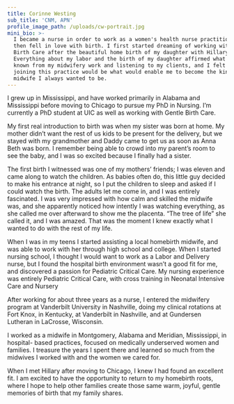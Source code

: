 ```yaml
---
title: Corinne Westing
sub_title: 'CNM, APN'
profile_image_path: /uploads/cw-portrait.jpg
mini_bio: >-
  I became a nurse in order to work as a women's health nurse practitioner, and
  then fell in love with birth. I first started dreaming of working with Gentle
  Birth Care after the beautiful home birth of my daughter with Hillary in 2015.
  Everything about my labor and the birth of my daughter affirmed what I had
  known from my midwifery work and listening to my clients, and I felt that
  joining this practice would be what would enable me to become the kind of
  midwife I always wanted to be.
---
```



I grew up in Mississippi, and have worked primarily in Alabama and Mississippi before moving to Chicago to pursue my PhD in Nursing. I’m currently a PhD student at UIC as well as working with Gentle Birth Care.

My first real introduction to birth was when my sister was born at home. My mother didn’t want the rest of us kids to be present for the delivery, but we stayed with my grandmother and Daddy came to get us as soon as Anna Beth was born. I remember being able to crowd into my parent’s room to see the baby, and I was so excited because I finally had a sister.

The first birth I witnessed was one of my mothers’ friends; I was eleven and came along to watch the children. As babies often do, this little guy decided to make his entrance at night, so I put the children to sleep and asked if I could watch the birth. The adults let me come in, and I was entirely fascinated. I was very impressed with how calm and skilled the midwife was, and she apparently noticed how intently I was watching everything, as she called me over afterward to show me the placenta. “The tree of life” she called it, and I was amazed. That was the moment I knew exactly what I wanted to do with the rest of my life.

When I was in my teens I started assisting a local homebirth midwife, and was able to work with her through high school and college. When I started nursing school, I thought I would want to work as a Labor and Delivery nurse, but I found the hospital birth environment wasn’t a good fit for me, and discovered a passion for Pediatric Critical Care. My nursing experience was entirely Pediatric Critical Care, with cross training in Neonatal Intensive Care and Nursery

After working for about three years as a nurse, I entered the midwifery program at Vanderbilt University in Nashville, doing my clinical rotations at Fort Knox, in Kentucky, at Vanderbilt in Nashville, and at Gundersen Lutheran in LaCrosse, Wisconsin.

I worked as a midwife in Montgomery, Alabama and Meridian, Mississippi, in hospital- based practices, focused on medically underserved women and families. I treasure the years I spent there and learned so much from the midwives I worked with and the women we cared for.

When I met Hillary after moving to Chicago, I knew I had found an excellent fit. I am excited to have the opportunity to return to my homebirth roots, where I hope to help other families create those same warm, joyful, gentle memories of birth that my family shares.